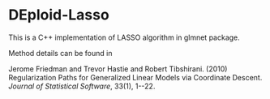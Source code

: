 # DEploid-Lasso

This is a C++ implementation of LASSO algorithm in glmnet package.

Method details can be found in

Jerome Friedman and Trevor Hastie and Robert Tibshirani. (2010) Regularization Paths for Generalized Linear Models via Coordinate Descent. *Journal of Statistical Software*, 33(1), 1--22.
